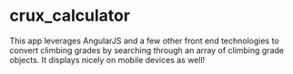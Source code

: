 # crux_calculator

<p> This app leverages AngularJS and a few other front end technologies to convert climbing grades by searching through an array of climbing grade objects. It displays nicely on mobile devices as well!
</p>


